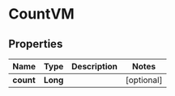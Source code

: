 

# CountVM


## Properties

Name | Type | Description | Notes
------------ | ------------- | ------------- | -------------
**count** | **Long** |  |  [optional]



